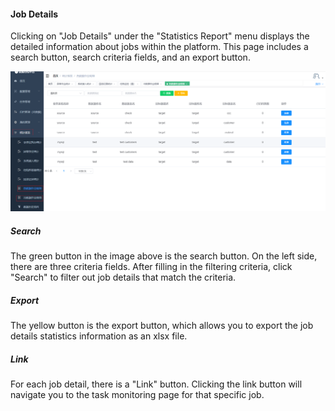 #### Job Details

Clicking on "Job Details" under the "Statistics Report" menu displays the detailed information about jobs within the platform. This page includes a search button, search criteria fields, and an export button.

![image-20230621113251137](../../../images/whalealDataImages/image-20230621113251137.png)

##### Search

The green button in the image above is the search button. On the left side, there are three criteria fields. After filling in the filtering criteria, click "Search" to filter out job details that match the criteria.

##### Export

The yellow button is the export button, which allows you to export the job details statistics information as an xlsx file.

##### Link

For each job detail, there is a "Link" button. Clicking the link button will navigate you to the task monitoring page for that specific job.
